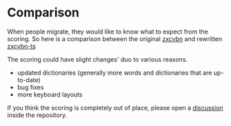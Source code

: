 # Comparison

When people migrate, they would like to know what to expect from the scoring. 
So here is a comparison between the original [zxcvbn](https://github.com/dropbox/zxcvbn) and rewritten [zxcvbn-ts](https://github.com/zxcvbn-ts/zxcvbn)

The scoring could have slight changes' duo to various reasons.
- updated dictionaries (generally more words and dictionaries that are up-to-date)
- bug fixes
- more keyboard layouts

If you think the scoring is completely out of place, please open a [discussion](https://github.com/zxcvbn-ts/zxcvbn/discussions) inside the repository.

<Comparison/>

